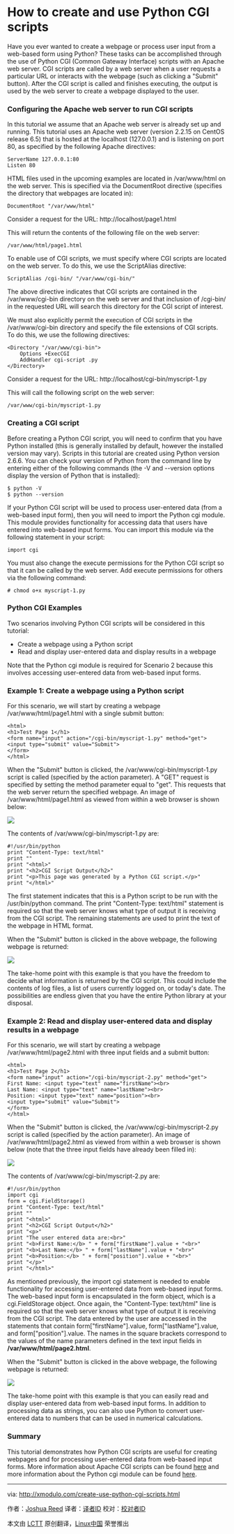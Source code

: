 How to create and use Python CGI scripts
================================================================================
Have you ever wanted to create a webpage or process user input from a web-based form using Python? These tasks can be accomplished through the use of Python CGI (Common Gateway Interface) scripts with an Apache web server. CGI scripts are called by a web server when a user requests a particular URL or interacts with the webpage (such as clicking a "Submit" button). After the CGI script is called and finishes executing, the output is used by the web server to create a webpage displayed to the user.

### Configuring the Apache web server to run CGI scripts ###

In this tutorial we assume that an Apache web server is already set up and running. This tutorial uses an Apache web server (version 2.2.15 on CentOS release 6.5) that is hosted at the localhost (127.0.0.1) and is listening on port 80, as specified by the following Apache directives:

    ServerName 127.0.0.1:80
    Listen 80

HTML files used in the upcoming examples are located in /var/www/html on the web server. This is specified via the DocumentRoot directive (specifies the directory that webpages are located in):

    DocumentRoot "/var/www/html"

Consider a request for the URL: http://localhost/page1.html

This will return the contents of the following file on the web server:

    /var/www/html/page1.html

To enable use of CGI scripts, we must specify where CGI scripts are located on the web server. To do this, we use the ScriptAlias directive:

    ScriptAlias /cgi-bin/ "/var/www/cgi-bin/"

The above directive indicates that CGI scripts are contained in the /var/www/cgi-bin directory on the web server and that inclusion of /cgi-bin/ in the requested URL will search this directory for the CGI script of interest.

We must also explicitly permit the execution of CGI scripts in the /var/www/cgi-bin directory and specify the file extensions of CGI scripts. To do this, we use the following directives:

    <Directory "/var/www/cgi-bin">
        Options +ExecCGI
        AddHandler cgi-script .py
    </Directory>

Consider a request for the URL: http://localhost/cgi-bin/myscript-1.py

This will call the following script on the web server:

    /var/www/cgi-bin/myscript-1.py

### Creating a CGI script ###

Before creating a Python CGI script, you will need to confirm that you have Python installed (this is generally installed by default, however the installed version may vary). Scripts in this tutorial are created using Python version 2.6.6. You can check your version of Python from the command line by entering either of the following commands (the -V and --version options display the version of Python that is installed):

    $ python -V
    $ python --version 

If your Python CGI script will be used to process user-entered data (from a web-based input form), then you will need to import the Python cgi module. This module provides functionality for accessing data that users have entered into web-based input forms. You can import this module via the following statement in your script:

    import cgi

You must also change the execute permissions for the Python CGI script so that it can be called by the web server. Add execute permissions for others via the following command:

    # chmod o+x myscript-1.py 

### Python CGI Examples ###

Two scenarios involving Python CGI scripts will be considered in this tutorial:

- Create a webpage using a Python script
- Read and display user-entered data and display results in a webpage

Note that the Python cgi module is required for Scenario 2 because this involves accessing user-entered data from web-based input forms.

### Example 1: Create a webpage using a Python script ###

For this scenario, we will start by creating a webpage /var/www/html/page1.html with a single submit button:

    <html>
    <h1>Test Page 1</h1>
    <form name="input" action="/cgi-bin/myscript-1.py" method="get">
    <input type="submit" value="Submit">
    </form>
    </html>

When the "Submit" button is clicked, the /var/www/cgi-bin/myscript-1.py script is called (specified by the action parameter). A "GET" request is specified by setting the method parameter equal to "get". This requests that the web server return the specified webpage. An image of /var/www/html/page1.html as viewed from within a web browser is shown below:

![](https://farm4.staticflickr.com/3933/14932853623_eff2df3260_z.jpg)

The contents of /var/www/cgi-bin/myscript-1.py are:

    #!/usr/bin/python
    print "Content-Type: text/html"
    print ""
    print "<html>"
    print "<h2>CGI Script Output</h2>"
    print "<p>This page was generated by a Python CGI script.</p>"
    print "</html>"

The first statement indicates that this is a Python script to be run with the /usr/bin/python command. The print "Content-Type: text/html" statement is required so that the web server knows what type of output it is receiving from the CGI script. The remaining statements are used to print the text of the webpage in HTML format.

When the "Submit" button is clicked in the above webpage, the following webpage is returned:

![](https://farm4.staticflickr.com/3933/15553035025_d70be04470_z.jpg)

The take-home point with this example is that you have the freedom to decide what information is returned by the CGI script. This could include the contents of log files, a list of users currently logged on, or today's date. The possibilities are endless given that you have the entire Python library at your disposal.

### Example 2: Read and display user-entered data and display results in a webpage ###

For this scenario, we will start by creating a webpage /var/www/html/page2.html with three input fields and a submit button:

    <html>
    <h1>Test Page 2</h1>
    <form name="input" action="/cgi-bin/myscript-2.py" method="get">
    First Name: <input type="text" name="firstName"><br>
    Last Name: <input type="text" name="lastName"><br>
    Position: <input type="text" name="position"><br>
    <input type="submit" value="Submit">
    </form>
    </html>

When the "Submit" button is clicked, the /var/www/cgi-bin/myscript-2.py script is called (specified by the action parameter). An image of /var/www/html/page2.html as viewed from within a web browser is shown below (note that the three input fields have already been filled in):

![](https://farm4.staticflickr.com/3935/14932853603_ffc3bd330e_z.jpg)

The contents of /var/www/cgi-bin/myscript-2.py are:

    #!/usr/bin/python
    import cgi
    form = cgi.FieldStorage()
    print "Content-Type: text/html"
    print ""
    print "<html>"
    print "<h2>CGI Script Output</h2>"
    print "<p>"
    print "The user entered data are:<br>"
    print "<b>First Name:</b> " + form["firstName"].value + "<br>"
    print "<b>Last Name:</b> " + form["lastName"].value + "<br>"
    print "<b>Position:</b> " + form["position"].value + "<br>"
    print "</p>"
    print "</html>"

As mentioned previously, the import cgi statement is needed to enable functionality for accessing user-entered data from web-based input forms. The web-based input form is encapsulated in the form object, which is a cgi.FieldStorage object. Once again, the "Content-Type: text/html" line is required so that the web server knows what type of output it is receiving from the CGI script. The data entered by the user are accessed in the statements that contain form["firstName"].value, form["lastName"].value, and form["position"].value. The names in the square brackets correspond to the values of the name parameters defined in the text input fields in **/var/www/html/page2.html**.

When the "Submit" button is clicked in the above webpage, the following webpage is returned:

![](https://farm4.staticflickr.com/3949/15367402150_946474dbb0_z.jpg)

The take-home point with this example is that you can easily read and display user-entered data from web-based input forms. In addition to processing data as strings, you can also use Python to convert user-entered data to numbers that can be used in numerical calculations.

### Summary ###

This tutorial demonstrates how Python CGI scripts are useful for creating webpages and for processing user-entered data from web-based input forms. More information about Apache CGI scripts can be found [here][1] and more information about the Python cgi module can be found [here][2].

--------------------------------------------------------------------------------

via: http://xmodulo.com/create-use-python-cgi-scripts.html

作者：[Joshua Reed][a]
译者：[译者ID](https://github.com/译者ID)
校对：[校对者ID](https://github.com/校对者ID)

本文由 [LCTT](https://github.com/LCTT/TranslateProject) 原创翻译，[Linux中国](http://linux.cn/) 荣誉推出

[a]:http://xmodulo.com/author/joshua
[1]:http://httpd.apache.org/docs/2.2/howto/cgi.html
[2]:https://docs.python.org/2/library/cgi.html#module-cgi
